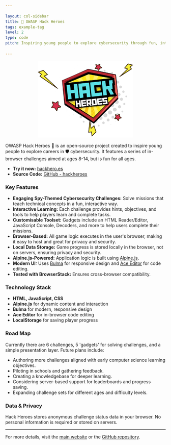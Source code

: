 ```yaml
---

layout: col-sidebar
title: 🦸 OWASP Hack Heroes
tags: example-tag
level: 2
type: code
pitch: Inspiring young people to explore cybersecurity through fun, interactive challenges

---
```


<p align="center">
  <img src="/assets/images/hackheroes.png" alt="Hack Heroes Logo" width="300"/>
</p>

OWASP Hack Heroes 🦸 is an open-source project created to inspire young people to explore careers in 🛡️ cybersecurity. It features a series of in-browser challenges aimed at ages 8-14, but is fun for all ages.

- **Try it now:** [hackhero.es](https://hackhero.es)
- **Source Code:** [GitHub - hackheroes](https://github.com/itscooper/hackheroes)

### Key Features
- **Engaging Spy-Themed Cybersecurity Challenges:** Solve missions that teach technical concepts in a fun, interactive way.
- **Interactive Learning:** Each challenge provides hints, objectives, and tools to help players learn and complete tasks.
- **Customisable Toolset:** Gadgets include an HTML Reader/Editor, JavaScript Console, Decoders, and more to help users complete their missions.
- **Browser-Based:** All game logic executes in the user's browser, making it easy to host and great for privacy and security.
- **Local Data Storage:** Game progress is stored locally in the browser, not on servers, ensuring privacy and security.
- **Alpine.js-Powered:** Application logic is built using [Alpine.js](https://alpinejs.dev/).
- **Modern UI:** Uses [Bulma](https://bulma.io/) for responsive design and [Ace Editor](https://ace.c9.io/) for code editing.
- **Tested with BrowserStack:** Ensures cross-browser compatibility.

### Technology Stack
- **HTML, JavaScript, CSS**
- **Alpine.js** for dynamic content and interaction
- **Bulma** for modern, responsive design
- **Ace Editor** for in-browser code editing
- **LocalStorage** for saving player progress

### Road Map
Currently there are 6 challenges, 5 'gadgets' for solving challenges, and a simple presentation layer. Future plans include:

* Authoring more challenges aligned with early computer science learning objectives.
* Piloting in schools and gathering feedback.
* Creating a knowledgebase for deeper learning.
* Considering server-based support for leaderboards and progress saving.
* Expanding challenge sets for different ages and difficulty levels.

### Data & Privacy
Hack Heroes stores anonymous challenge status data in your browser. No personal information is required or stored on servers.

---

For more details, visit the [main website](https://hackhero.es) or the [GitHub repository](https://github.com/itscooper/hackheroes).
